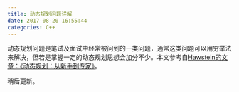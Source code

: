 ```yaml
---
title: 动态规划问题详解
date: 2017-08-20 16:55:44
categories: C++
---
```


动态规划问题是笔试及面试中经常被问到的一类问题，通常这类问题可以用穷举法来解决，但若是掌握一定的动态规划思想会加分不少。本文参考自[Hawstein的文章：《动态规划：从新手到专家》](http://www.hawstein.com/posts/dp-novice-to-advanced.html)。

稍后更新。
